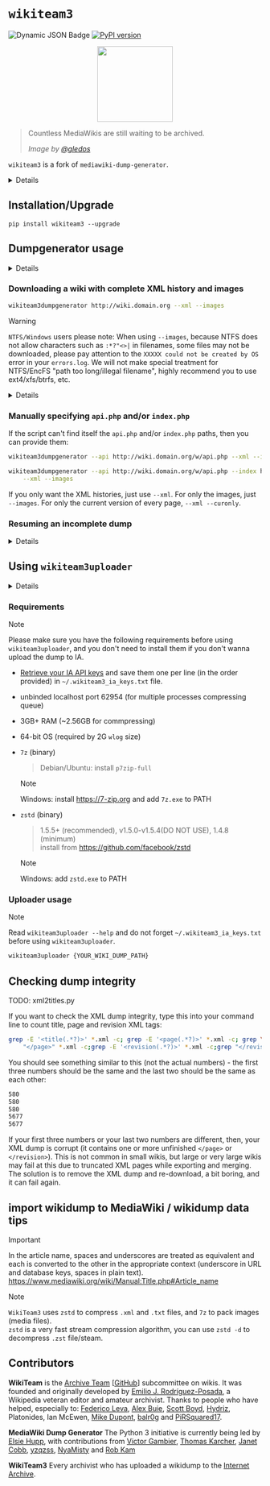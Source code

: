 # `wikiteam3`

![Dynamic JSON Badge](https://img.shields.io/badge/dynamic/json?url=https%3A%2F%2Farchive.org%2Fadvancedsearch.php%3Fq%3Dsubject%3Awikiteam3%26rows%3D1%26page%3D1%26output%3Djson&query=%24.response.numFound&label=WikiTeam3%20Dumps%40IA)
[![PyPI version](https://badge.fury.io/py/wikiteam3.svg)](https://badge.fury.io/py/wikiteam3)

<!-- !["MediaWikiArchive.png"](./MediaWikiArchive.png) -->
<div align=center><img width = "150" height ="150" src ="https://raw.githubusercontent.com/saveweb/wikiteam3/v4-main/MediaWikiArchive.png"/></div>

> Countless MediaWikis are still waiting to be archived.
>
> _Image by [@gledos](https://github.com/gledos/)_

`wikiteam3` is a fork of `mediawiki-dump-generator`.

<details>

## Why we fork mediawiki-dump-generator

Originally, mediawiki-dump-generator was named wikiteam3, but wikiteam upstream (py2 version) suggested that the name should be changed to avoid confusion with the original wikiteam.  
Half a year later, we didn't see any py3 porting progress in the original wikiteam, and mediawiki-dump-generator lacks "code" reviewers.  
So, we decided to break that suggestion, fork and named it back to wikiteam3, put the code here, and release it to pypi wildly.

Everything still under GPLv3 license.

</details>

## Installation/Upgrade

```shell
pip install wikiteam3 --upgrade
```

## Dumpgenerator usage

<!-- DUMPER -->
<details>

```bash
usage: wikiteam3dumpgenerator [-h] [-v] [--cookies cookies.txt] [--delay 1.5]
                              [--retries 5] [--path PATH] [--resume] [--force]
                              [--user USER] [--pass PASSWORD]
                              [--http-user HTTP_USER]
                              [--http-pass HTTP_PASSWORD] [--insecure]
                              [--verbose] [--api_chunksize 50] [--api API]
                              [--index INDEX] [--index-check-threshold 0.80]
                              [--xml] [--curonly] [--xmlapiexport]
                              [--xmlrevisions] [--xmlrevisions_page]
                              [--namespaces 1,2,3] [--exnamespaces 1,2,3]
                              [--images] [--bypass-cdn-image-compression]
                              [--image-timestamp-interval 2019-01-02T01:36:06Z/2023-08-12T10:36:06Z]
                              [--ia-wbm-booster {0,1,2,3}]
                              [--assert-max-pages 123]
                              [--assert-max-edits 123]
                              [--assert-max-images 123]
                              [--assert-max-images-bytes 123]
                              [--get-wiki-engine] [--failfast] [--upload]
                              [-g UPLOADER_ARGS]
                              [wiki]

options:
  -h, --help            show this help message and exit
  -v, --version         show program's version number and exit
  --cookies cookies.txt
                        path to a cookies.txt file
  --delay 1.5           adds a delay (in seconds) [NOTE: most HTTP servers
                        have a 5s HTTP/1.1 keep-alive timeout, you should
                        consider it if you wanna reuse the connection]
  --retries 5           Maximum number of retries for
  --path PATH           path to store wiki dump at
  --resume              resumes previous incomplete dump (requires --path)
  --force               download it even if Wikimedia site or a recent dump
                        exists in the Internet Archive
  --user USER           Username if MediaWiki authentication is required.
  --pass PASSWORD       Password if MediaWiki authentication is required.
  --http-user HTTP_USER
                        Username if HTTP authentication is required.
  --http-pass HTTP_PASSWORD
                        Password if HTTP authentication is required.
  --insecure            Disable SSL certificate verification
  --verbose
  --api_chunksize 50    Chunk size for MediaWiki API (arvlimit, ailimit, etc.)

  wiki                  URL to wiki (e.g. http://wiki.domain.org), auto
                        detects API and index.php
  --api API             URL to API (e.g. http://wiki.domain.org/w/api.php)
  --index INDEX         URL to index.php (e.g.
                        http://wiki.domain.org/w/index.php), (not supported
                        with --images on newer(?) MediaWiki without --api)
  --index-check-threshold 0.80
                        pass index.php check if result is greater than (>)
                        this value (default: 0.80)

Data to download:
  What info download from the wiki

  --xml                 Export XML dump using Special:Export (index.php).
                        (supported with --curonly)
  --curonly             store only the lastest revision of pages
  --xmlapiexport        Export XML dump using API:revisions instead of
                        Special:Export, use this when Special:Export fails and
                        xmlrevisions not supported. (supported with --curonly)
  --xmlrevisions        Export all revisions from an API generator
                        (API:Allrevisions). MediaWiki 1.27+ only. (not
                        supported with --curonly)
  --xmlrevisions_page   [[! Development only !]] Export all revisions from an
                        API generator, but query page by page MediaWiki 1.27+
                        only. (default: --curonly)
  --namespaces 1,2,3    comma-separated value of namespaces to include (all by
                        default)
  --exnamespaces 1,2,3  comma-separated value of namespaces to exclude
  --images              Generates an image dump

Image dump options:
  Options for image dump (--images)

  --bypass-cdn-image-compression
                        Bypass CDN image compression. (CloudFlare Polish,
                        etc.)
  --image-timestamp-interval 2019-01-02T01:36:06Z/2023-08-12T10:36:06Z
                        Only download images uploaded in the given time
                        interval. [format: ISO 8601 UTC interval] (only works
                        with api)
  --ia-wbm-booster {0,1,2,3}
                        Download images from Internet Archive Wayback Machine
                        if possible, reduce the bandwidth usage of the wiki.
                        [0: disabled (default), 1: use earliest snapshot, 2:
                        use latest snapshot, 3: the closest snapshot to the
                        image's upload time]

Assertions:
  What assertions to check before actually downloading, if any assertion
  fails, program will exit with exit code 45. [NOTE: This feature requires
  correct siteinfo API response from the wiki, and not working properly with
  some wikis. But it's useful for mass automated archiving, so you can
  schedule a re-run for HUGE wiki that may run out of your disk]

  --assert-max-pages 123
                        Maximum number of pages to download
  --assert-max-edits 123
                        Maximum number of edits to download
  --assert-max-images 123
                        Maximum number of images to download
  --assert-max-images-bytes 123
                        Maximum number of bytes to download for images [NOTE:
                        this assert happens after downloading images list]

Meta info:
  What meta info to retrieve from the wiki

  --get-wiki-engine     returns the wiki engine
  --failfast            [lack maintenance] Avoid resuming, discard failing
                        wikis quickly. Useful only for mass downloads.

wikiteam3uploader params:
  --upload              (run `wikiteam3uplaoder` for you) Upload wikidump to
                        Internet Archive after successfully dumped
  -g UPLOADER_ARGS, --uploader-arg UPLOADER_ARGS
                        Arguments for uploader.

```
</details>

<!-- DUMPER -->

### Downloading a wiki with complete XML history and images

```bash
wikiteam3dumpgenerator http://wiki.domain.org --xml --images
```

>[!WARNING]
>
> `NTFS/Windows` users please note: When using `--images`, because NTFS does not allow characters such as `:*?"<>|` in filenames, some files may not be downloaded, please pay attention to the `XXXXX could not be created by OS` error in your `errors.log`.
> We will not make special treatment for NTFS/EncFS "path too long/illegal filename", highly recommend you to use ext4/xfs/btrfs, etc.
> <details>
> - Introducing the "illegal filename rename" mechanism will bring complexity. WikiTeam(python2) had this before, but it caused more problems, so it was removed in WikiTeam3.
> - It will cause confusion to the final user of wikidump (usually the Wiki site administrator).
> - NTFS is not suitable for large-scale image dump with millions of files in a single directory.(Windows background service will occasionally scan the whole disk, we think there should be no users using WIN/NTFS to do large-scale MediaWiki archive)
> - Using other file systems can solve all problems.
> </details>

### Manually specifying `api.php` and/or `index.php`

If the script can't find itself the `api.php` and/or `index.php` paths, then you can provide them:

```bash
wikiteam3dumpgenerator --api http://wiki.domain.org/w/api.php --xml --images
```

```bash
wikiteam3dumpgenerator --api http://wiki.domain.org/w/api.php --index http://wiki.domain.org/w/index.php \
    --xml --images
```

If you only want the XML histories, just use `--xml`. For only the images, just `--images`. For only the current version of every page, `--xml --curonly`.

### Resuming an incomplete dump

<details>

```bash
wikiteam3dumpgenerator \
    --api http://wiki.domain.org/w/api.php --xml --images --resume --path /path/to/incomplete-dump
```

In the above example, `--path` is only necessary if the download path (wikidump dir) is not the default.

>[!NOTE]
>
> en: When resuming an incomplete dump, the configuration in `config.json` will override the CLI parameters. (But not all CLI parameters will be ignored, check `config.json` for details)

`wikiteam3dumpgenerator` will also ask you if you want to resume if it finds an incomplete dump in the path where it is downloading.

</details>

## Using `wikiteam3uploader`

<!-- UPLOADER -->
<details>

```bash
usage:  Upload wikidump to the Internet Archive. [-h] [-kf KEYS_FILE]
                                                 [-c {opensource,test_collection,wikiteam}]
                                                 [--dry-run] [-u]
                                                 [--bin-zstd BIN_ZSTD]
                                                 [--zstd-level {17,18,19,20,21,22}]
                                                 [--rezstd]
                                                 [--rezstd-endpoint URL]
                                                 [--bin-7z BIN_7Z]
                                                 [--parallel]
                                                 wikidump_dir

positional arguments:
  wikidump_dir

options:
  -h, --help            show this help message and exit
  -kf KEYS_FILE, --keys_file KEYS_FILE
                        Path to the IA S3 keys file. (first line: access key,
                        second line: secret key) [default:
                        ~/.wikiteam3_ia_keys.txt]
  -c {opensource,test_collection,wikiteam}, --collection {opensource,test_collection,wikiteam}
  --dry-run             Dry run, do not upload anything.
  -u, --update          Update existing item. [!! not implemented yet !!]
  --bin-zstd BIN_ZSTD   Path to zstd binary. [default: zstd]
  --zstd-level {17,18,19,20,21,22}
                        Zstd compression level. [default: 17] If you have a
                        lot of RAM, recommend to use max level (22).
  --rezstd              [server-side recompression] Upload pre-compressed zstd
                        files to rezstd server for recompression with best
                        settings (which may eat 10GB+ RAM), then download
                        back. (This feature saves your lowend machine, lol)
  --rezstd-endpoint URL
                        Rezstd server endpoint. [default: http://pool-
                        rezstd.saveweb.org/rezstd/] (source code:
                        https://github.com/yzqzss/rezstd)
  --bin-7z BIN_7Z       Path to 7z binary. [default: 7z]
  --parallel            Parallelize compression tasks

```
</details>

<!-- UPLOADER -->

### Requirements

> [!NOTE]
>
> Please make sure you have the following requirements before using `wikiteam3uploader`, and you don't need to install them if you don't wanna upload the dump to IA.

- [Retrieve your IA API keys](http://www.archive.org/account/s3.php) and save them one per line (in the order provided) in `~/.wikiteam3_ia_keys.txt` file.
- unbinded localhost port 62954 (for multiple processes compressing queue)
- 3GB+ RAM (~2.56GB for commpressing)
- 64-bit OS (required by 2G `wlog` size)

- `7z` (binary)
    > Debian/Ubuntu: install `p7zip-full`  

    > [!NOTE]
    >
    > Windows: install <https://7-zip.org> and add `7z.exe` to PATH
- `zstd` (binary)
    > 1.5.5+ (recommended), v1.5.0-v1.5.4(DO NOT USE), 1.4.8 (minimum)  
    > install from <https://github.com/facebook/zstd>  

    > [!NOTE]
    >
    > Windows: add `zstd.exe` to PATH

### Uploader usage

> [!NOTE]
>
> Read `wikiteam3uploader --help` and do not forget `~/.wikiteam3_ia_keys.txt` before using `wikiteam3uploader`.

```bash
wikiteam3uploader {YOUR_WIKI_DUMP_PATH}
```

## Checking dump integrity

TODO: xml2titles.py

If you want to check the XML dump integrity, type this into your command line to count title, page and revision XML tags:

```bash
grep -E '<title(.*?)>' *.xml -c; grep -E '<page(.*?)>' *.xml -c; grep \
    "</page>" *.xml -c;grep -E '<revision(.*?)>' *.xml -c;grep "</revision>" *.xml -c
```

You should see something similar to this (not the actual numbers) - the first three numbers should be the same and the last two should be the same as each other:

```bash
580
580
580
5677
5677
```

If your first three numbers or your last two numbers are different, then, your XML dump is corrupt (it contains one or more unfinished ```</page>``` or ```</revision>```). This is not common in small wikis, but large or very large wikis may fail at this due to truncated XML pages while exporting and merging. The solution is to remove the XML dump and re-download, a bit boring, and it can fail again.

## import wikidump to MediaWiki / wikidump data tips

> [!IMPORTANT]
>
> In the article name, spaces and underscores are treated as equivalent and each is converted to the other in the appropriate context (underscore in URL and database keys, spaces in plain text). <https://www.mediawiki.org/wiki/Manual:Title.php#Article_name>

> [!NOTE]
>
> `WikiTeam3` uses `zstd` to compress `.xml` and `.txt` files, and `7z` to pack images (media files).  
> `zstd` is a very fast stream compression algorithm, you can use `zstd -d` to decompress `.zst` file/steam.

## Contributors

**WikiTeam** is the [Archive Team](http://www.archiveteam.org) [[GitHub](https://github.com/ArchiveTeam)] subcommittee on wikis.
It was founded and originally developed by [Emilio J. Rodríguez-Posada](https://github.com/emijrp), a Wikipedia veteran editor and amateur archivist. Thanks to people who have helped, especially to: [Federico Leva](https://github.com/nemobis), [Alex Buie](https://github.com/ab2525), [Scott Boyd](http://www.sdboyd56.com), [Hydriz](https://github.com/Hydriz), Platonides, Ian McEwen, [Mike Dupont](https://github.com/h4ck3rm1k3), [balr0g](https://github.com/balr0g) and [PiRSquared17](https://github.com/PiRSquared17).

**MediaWiki Dump Generator** The Python 3 initiative is currently being led by [Elsie Hupp](https://github.com/elsiehupp), with contributions from [Victor Gambier](https://github.com/vgambier), [Thomas Karcher](https://github.com/t-karcher), [Janet Cobb](https://github.com/randomnetcat), [yzqzss](https://github.com/yzqzss), [NyaMisty](https://github.com/NyaMisty) and [Rob Kam](https://github.com/robkam)

**WikiTeam3** Every archivist who has uploaded a wikidump to the [Internet Archive](https://archive.org/search?query=subject%3Awikiteam3).
